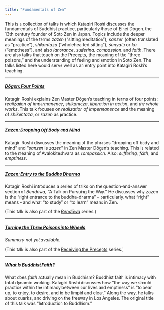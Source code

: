```yaml
---
title: "Fundamentals of Zen"
---
```


This is a collection of talks in which Katagiri Roshi discusses the fundamentals of Buddhist practice, particularly those of Eihei Dōgen, the 13th century founder of Soto Zen in Japan. Topics include the deeper meanings of the terms *zazen* (“sitting meditation”), *sanzen* (often translated as “practice”), *shikantaza* (“wholehearted sitting”),  *śūnyatā* or *kū* (“emptiness”), and also *ignorance*, *suffering*, *compassion*, and *faith*. There are also talks that touch on the Precepts, the meaning of the “three poisons,” and the understanding of feeling and emotion in Soto Zen. The talks listed here would serve well as an entry point into Katagiri Roshi’s teaching. 

---

##### [Dōgen: Four Points](1987-01-10-Dogen-Four-Points)

Katagiri Roshi explains Zen Master Dōgen’s teaching in terms of four points: *realization of impermanence*, *shikantaza*, *liberation in action*, and *the whole works*. This talk focuses on *realization of impermanence* and the meaning of *shikantaza*, or *zazen* as practice.

---

##### [Zazen: Dropping Off Body and Mind](1987-01-24-Zazen-Dropping-Off-Body-and-Mind)

Katagiri Roshi discusses the meaning of the phrases “dropping off body and mind” and “*sanzen* is *zazen*” in Zen Master Dōgen’s teaching. This is related to the meaning of Avalokiteshvara as *compassion*. Also: *suffering*, *faith*, and *emptiness*. 

---

##### [Zazen: Entry to the Buddha Dharma](1987-03-07-Zazen-Entry-to-the-Buddha-Dharma)

Katagiri Roshi introduces a series of talks on the question-and-answer section of *Bendōwa*, “A Talk on Pursuing the Way.” He discusses why zazen is the “right entrance to the buddha-dharma” – particularly, what “right” means – and what “to study” or “to learn” means in Zen.

(This talk is also part of the [*Bendōwa*](bendowa) series.)

---

##### [Turning the Three Poisons into Wheels](1986-06-28-Turning-the-Three-Poisons-into-Wheels)

*Summary not yet available.*

(This talk is also part of the [Receiving the Precepts](precepts) series.)

---

##### [What Is Buddhist Faith?](1985-06-22-Introduction-to-Buddhism)

What does *faith* actually mean in Buddhism? Buddhist faith is intimacy with total dynamic working. Katagiri Roshi discusses how “the way we should practice within the intimacy between our lives and emptiness” is “to bear up, to enjoy, to desire, and to be limpid and clear.” Along the way, he talks about quarks, and driving on the freeway in Los Angeles. The original title of this talk was “Introduction to Buddhism.”

